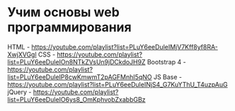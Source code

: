 # Учим основы web программирования
HTML - https://youtube.com/playlist?list=PLuY6eeDuleIMjV7Kff8yf8RA-XwjXVGgl
CSS - https://youtube.com/playlist?list=PLuY6eeDuleIOn8NTkZVsUn9jDCkdoJH9Z
Bootstrap 4 - https://youtube.com/playlist?list=PLuY6eeDuleIP8cwKmwmT2pAGFMnhI5qNO
JS Base - https://youtube.com/playlist?list=PLuY6eeDuleINjS4_G7KuYThU_T4uzpAuG
jQuery - https://youtube.com/playlist?list=PLuY6eeDuleIO6ys8_OmKphvobZxabbGBz
